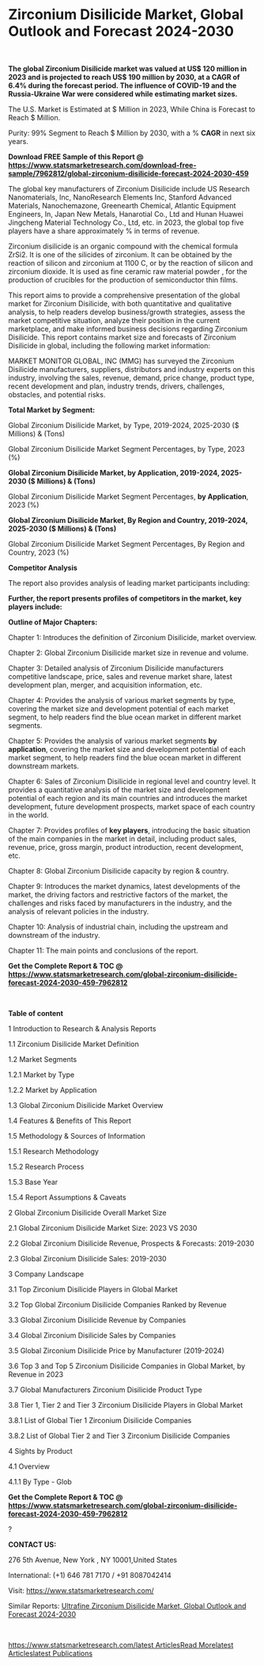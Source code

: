 <h1>Zirconium Disilicide Market, Global Outlook and Forecast 2024-2030</h1><br/><p><strong>The global Zirconium Disilicide market was valued at US$ 120 million in 2023 and is projected to reach US$ 190 million by 2030, at a <strong>CAGR</strong> of 6.4% during the forecast period. The influence of COVID-19 and the Russia-Ukraine War were considered while estimating market sizes.</strong></p>
 
 
 
 <p>The U.S. Market is Estimated at $ Million in 2023, While China is Forecast to Reach $ Million.</p>
 
 
 
 <p>Purity: 99% Segment to Reach $ Million by 2030, with a % <strong>CAGR</strong> in next six years.</p>
 
 
 
 <p><strong>Download FREE Sample of this Report @ <a href="https://www.statsmarketresearch.com/download-free-sample/7962812/global-zirconium-disilicide-forecast-2024-2030-459">https://www.statsmarketresearch.com/download-free-sample/7962812/global-zirconium-disilicide-forecast-2024-2030-459</a></strong></p>
 
 
 
 <p>The global key manufacturers of Zirconium Disilicide include US Research Nanomaterials, Inc, NanoResearch Elements Inc, Stanford Advanced Materials, Nanochemazone, Greenearth Chemical, Atlantic Equipment Engineers, In, Japan New Metals, Hanarotial Co., Ltd and Hunan Huawei Jingcheng Material Technology Co., Ltd, etc. in 2023, the global top five players have a share approximately % in terms of revenue.</p>
 
 
 
 <p>Zirconium disilicide is an organic compound with the chemical formula ZrSi2. It is one of the silicides of zirconium. It can be obtained by the reaction of silicon and zirconium at 1100 C, or by the reaction of silicon and zirconium dioxide. It is used as fine ceramic raw material powder , for the production of crucibles for the production of semiconductor thin films.</p>
 
 
 
 <p>This report aims to provide a comprehensive presentation of the global market for Zirconium Disilicide, with both quantitative and qualitative analysis, to help readers develop business/growth strategies, assess the market competitive situation, analyze their position in the current marketplace, and make informed business decisions regarding Zirconium Disilicide. This report contains market size and forecasts of Zirconium Disilicide in global, including the following market information:</p>
 
 
 
 <p>MARKET MONITOR GLOBAL, INC (MMG) has surveyed the Zirconium Disilicide manufacturers, suppliers, distributors and industry experts on this industry, involving the sales, revenue, demand, price change, product type, recent development and plan, industry trends, drivers, challenges, obstacles, and potential risks.</p>
 
 
 
 <p><strong>Total Market by Segment:</strong></p>
 
 
 
 <p>Global Zirconium Disilicide Market, by Type, 2019-2024, 2025-2030 ($ Millions) & (Tons)</p>
 
 
 
 <p>Global Zirconium Disilicide Market Segment Percentages, by Type, 2023 (%)</p>
 
 
 
 <p><strong>Global Zirconium Disilicide Market, <strong>by Application</strong>, 2019-2024, 2025-2030 ($ Millions) & (Tons)</strong></p>
 
 
 
 <p>Global Zirconium Disilicide Market Segment Percentages, <strong>by Application</strong>, 2023 (%)</p>
 
 
 
 <p><strong>Global Zirconium Disilicide Market, By Region and Country, 2019-2024, 2025-2030 ($ Millions) & (Tons)</strong></p>
 
 
 
 <p>Global Zirconium Disilicide Market Segment Percentages, By Region and Country, 2023 (%)</p>
 
 
 
 <p><strong>Competitor Analysis</strong></p>
 
 
 
 <p>The report also provides analysis of leading market participants including:</p>
 
 
 
 <p><strong>Further, the report presents profiles of competitors in the market, <strong>key players</strong> include:</strong></p>
 
 
 
 <p><strong>Outline of Major Chapters:</strong></p>
 
 
 
 <p>Chapter 1: Introduces the definition of Zirconium Disilicide, market overview.</p>
 
 
 
 <p>Chapter 2: Global Zirconium Disilicide market size in revenue and volume.</p>
 
 
 
 <p>Chapter 3: Detailed analysis of Zirconium Disilicide manufacturers competitive landscape, price, sales and revenue market share, latest development plan, merger, and acquisition information, etc.</p>
 
 
 
 <p>Chapter 4: Provides the analysis of various market segments by type, covering the market size and development potential of each market segment, to help readers find the blue ocean market in different market segments.</p>
 
 
 
 <p>Chapter 5: Provides the analysis of various market segments <strong>by application</strong>, covering the market size and development potential of each market segment, to help readers find the blue ocean market in different downstream markets.</p>
 
 
 
 <p>Chapter 6: Sales of Zirconium Disilicide in regional level and country level. It provides a quantitative analysis of the market size and development potential of each region and its main countries and introduces the market development, future development prospects, market space of each country in the world.</p>
 
 
 
 <p>Chapter 7: Provides profiles of <strong>key players</strong>, introducing the basic situation of the main companies in the market in detail, including product sales, revenue, price, gross margin, product introduction, recent development, etc.</p>
 
 
 
 <p>Chapter 8: Global Zirconium Disilicide capacity by region & country.</p>
 
 
 
 <p>Chapter 9: Introduces the market dynamics, latest developments of the market, the driving factors and restrictive factors of the market, the challenges and risks faced by manufacturers in the industry, and the analysis of relevant policies in the industry.</p>
 
 
 
 <p>Chapter 10: Analysis of industrial chain, including the upstream and downstream of the industry.</p>
 
 
 
 <p>Chapter 11: The main points and conclusions of the report.</p>
 
 
 
 <div><b>Get the Complete Report & TOC @ <a href="https://www.statsmarketresearch.com/global-zirconium-disilicide-forecast-2024-2030-459-7962812">https://www.statsmarketresearch.com/global-zirconium-disilicide-forecast-2024-2030-459-7962812</a></b></div>
 
 
 
 <p><br />
 
 <b>Table of content</b></p>
 
 
 
 <p>1 Introduction to Research & Analysis Reports<br />
 
 1.1 Zirconium Disilicide Market Definition<br />
 
 1.2 Market Segments<br />
 
 1.2.1 Market by Type<br />
 
 1.2.2 Market by Application<br />
 
 1.3 Global Zirconium Disilicide Market Overview<br />
 
 1.4 Features & Benefits of This Report<br />
 
 1.5 Methodology & Sources of Information<br />
 
 1.5.1 Research Methodology<br />
 
 1.5.2 Research Process<br />
 
 1.5.3 Base Year<br />
 
 1.5.4 Report Assumptions & Caveats<br />
 
 2 Global Zirconium Disilicide Overall Market Size<br />
 
 2.1 Global Zirconium Disilicide Market Size: 2023 VS 2030<br />
 
 2.2 Global Zirconium Disilicide Revenue, Prospects & Forecasts: 2019-2030<br />
 
 2.3 Global Zirconium Disilicide Sales: 2019-2030<br />
 
 3 Company Landscape<br />
 
 3.1 Top Zirconium Disilicide Players in Global Market<br />
 
 3.2 Top Global Zirconium Disilicide Companies Ranked by Revenue<br />
 
 3.3 Global Zirconium Disilicide Revenue by Companies<br />
 
 3.4 Global Zirconium Disilicide Sales by Companies<br />
 
 3.5 Global Zirconium Disilicide Price by Manufacturer (2019-2024)<br />
 
 3.6 Top 3 and Top 5 Zirconium Disilicide Companies in Global Market, by Revenue in 2023<br />
 
 3.7 Global Manufacturers Zirconium Disilicide Product Type<br />
 
 3.8 Tier 1, Tier 2 and Tier 3 Zirconium Disilicide Players in Global Market<br />
 
 3.8.1 List of Global Tier 1 Zirconium Disilicide Companies<br />
 
 3.8.2 List of Global Tier 2 and Tier 3 Zirconium Disilicide Companies<br />
 
 4 Sights by Product<br />
 
 4.1 Overview<br />
 
 4.1.1 By Type - Glob</p>
 
 
 
 <div><b>Get the Complete Report & TOC @ <a href="https://www.statsmarketresearch.com/global-zirconium-disilicide-forecast-2024-2030-459-7962812">https://www.statsmarketresearch.com/global-zirconium-disilicide-forecast-2024-2030-459-7962812</a></b></div>
 
 
 
 <p>? </p>
 
 
 
 <p><b>CONTACT US:</b><br />
 
 276 5th Avenue, New York , NY 10001,United States<br />
 
 International: (+1) 646 781 7170 / +91 8087042414<br />
 
 Visit: <a href="https://www.statsmarketresearch.com/">https://www.statsmarketresearch.com/</a><br />
 
 Similar Reports: <a href="https://www.statsmarketresearch.com/global-zirconium-disilicide-forecast-2024-2030-459-7962812">Ultrafine Zirconium Disilicide Market, Global Outlook and Forecast 2024-2030</a><br />
 
 <br />
 
 <a href="https://gyeongbokgung.com">https://www.statsmarketresearch.com/</a><a href="https://hallyeomaritime.com">latest Articles</a><a href="https://jingwansa.com">Read More</a><a href="https://nguoiviet.jp/">latest Articles</a><a href="https://www.intelmarketresearch.com/">latest Publications</a></p>